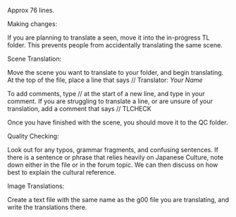 Approx 76 lines. 

Making changes:

If you are planning to translate a seen, move it into the in-progress TL folder. This prevents people from accidentally translating the same scene.



Scene Translation:

Move the scene you want to translate to your folder, and begin translating. At the top of the file, place a line that says
// Translator: *Your Name*

To add comments, type // at the start of a new line, and type in your comment.
If you are struggling to translate a line, or are unsure of your translation, add a comment that says
// TLCHECK

Once you have finished with the scene, you should move it to the QC folder.



Quality Checking:

Look out for any typos, grammar fragments, and confusing sentences. If there is a sentence or phrase that relies heavily on Japanese Culture, note down either in the file or in the forum topic. We can then discuss on how best to explain the cultural reference.





Image Translations:

Create a text file with the same name as the g00 file you are translating, and write the translations there.

